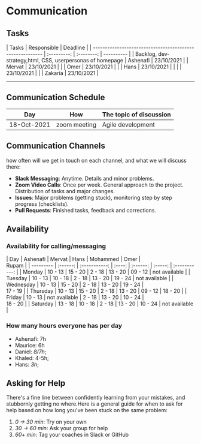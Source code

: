 # Communication

## Tasks

| Tasks                                                     | Responsible |
 Deadline  |
| --------------------------------------------------------- | :---------: |
:--------: | ---------- |
| Backlog, dev-strategy,html, CSS, userpersonas of homepage |  Ashenafi   |
23/10/2021
|                                                           |   Mervat    |
23/10/2021 |
|                                                           |    Omer     |
23/10/2021 |
|                                                           |    Hans     |
23/10/2021
|                                                           |             |
| 23/10/2021 |
|                                                           |   Zakaria   |
23/10/2021 |

<!-- any general rules you'd like to set for your group? -->

---

## Communication Schedule

| Day         |     How      | The topic of discussion |
| ----------- | :----------: | ----------------------- |
| 18-Oct-2021 | zoom meeting | Agile development       |

## Communication Channels

how often will we get in touch on each channel, and what we will discuss there:

- **Slack Messaging**: Anytime. Details and minor problems.
- **Zoom Video Calls**: Once per week. General approach to the project.
  Distribution of tasks and major changes.
- **Issues**: Major problems (getting stuck), monitoring step by step progress
  (checklists).
- **Pull Requests**: Finished tasks, feedback and corrections.

## Availability

### Availability for calling/messaging

| Day       | Ashenafi |    Mervat     |  Hans  | Mohammed |  Omer   |  
   Rupam     |
| --------- | :------: | :-----------: | :----: | :------: | :-----: |
:-----------: |
| Monday    | 10 - 13  |    15 - 20    | 2 - 18 | 13 - 20  | 09 - 12 |
not available |
| Tuesday   | 10 - 13  |    10 - 18    | 2 - 18 | 13 - 20  | 19 - 24 |
not available |
| Wednesday | 10 - 13  |    15 - 20    | 2 - 18 | 13 - 20  | 19 - 24 |  
  17 - 19    |
| Thursday  | 10 - 13  |    15 - 20    | 2 - 18 | 13 - 20  | 09 - 12 |
   18 - 20    |
| Friday    | 10 - 13  | not available | 2 - 18 | 13 - 20  | 10 - 24 |  
  18 - 20    |
| Saturday  | 13 - 18  |    10 - 18    | 2 - 18 | 13 - 20  | 10 - 24 |
not available |

### How many hours everyone has per day

- Ashenafi: 7h
- Maurice: 6h
- Daniel: _8/7h_;
- Khaled: 4-5h;
- Hans: _3h_;

## Asking for Help

There's a fine line between confidently learning from your mistakes, and
stubbornly getting no where.Here is a general guide for when to ask for help
based on how long you've been stuck on the same problem:

1. _0 -> 30 min_: Try on your own
2. _30 -> 60 min_: Ask your group for help
3. _60+ min_: Tag your coaches in Slack or GitHub
